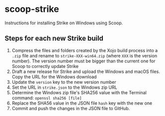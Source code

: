 # scoop-strike
Instructions for installing Strike on Windows using Scoop.

## Steps for each new Strike build
1. Compress the files and folders created by the Xojo build process into a `.zip` file and rename to `strike-XXX-win64.zip` (where `XXX` is the version number). The version number must be bigger than the current one for Scoop to correctly update Strike
2. Draft a new release for Strike and upload the Windows and macOS files. Copy the URL for the Windows download
3. Update the `version` key to the new version number
4. Set the URL in `strike.json` to the Windows zip URL
5. Determine the Windows zip file's SHA256 value with the Terminal command: `openssl sha256 [file]`
6. Replace the SHA56 value in the JSON file `hash` key with the new one
7. Commit and push the changes in the JSON file to GitHub.
